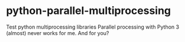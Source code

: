 # python-parallel-multiprocessing
Test python multiprocessing libraries
Parallel processing with Python 3 (almost) never works for me. And for you?
